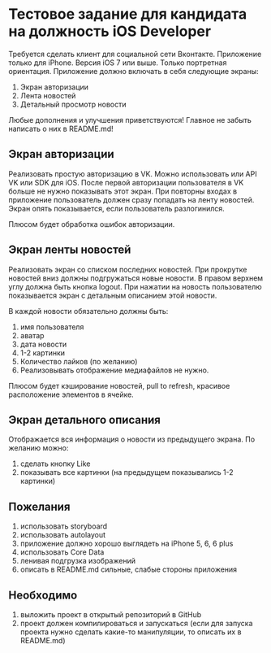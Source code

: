 # Тестовое задание для кандидата на должность iOS Developer

Требуется сделать клиент для социальной сети Вконтакте. Приложение только для iPhone. Версия iOS 7 или выше. Только портретная ориентация. Приложение должно включать в себя следующие экраны:
 1. Экран авторизации
 2. Лента новостей
 3. Детальный просмотр новости

Любые дополнения и улучшения приветствуются! Главное не забыть написать о них в README.md!

## Экран авторизации

Реализовать простую авторизацию в VK. Можно использовать или API VK или SDK для iOS. После первой авторизации пользователя в VK больше не нужно показывать этот экран. При повторны входах в приложение пользователь должен сразу попадать на ленту новостей. Экран опять показывается, если пользователь разлогинился.

Плюсом будет обработка ошибок авторизации. 

## Экран ленты новостей

Реализовать экран со списком последних новостей. При прокрутке новостей вниз должны подгружаться новые новости. В правом верхнем углу должна быть кнопка logout. При нажатии на новость пользователю показывается экран с детальным описанием этой новости.

В каждой новости обязательно должны быть:
 1. имя пользователя
 2. аватар 
 3. дата новости
 4. 1-2 картинки
 5. Количество лайков (по желанию)
 6. Реализовывать отображение медиафайлов не нужно.

Плюсом будет кэширование новостей, pull to refresh, красивое расположение элементов в ячейке.

## Экран детального описания

Отображается вся информация о новости из предыдущего экрана.
По желанию можно:
 1. сделать кнопку Like
 2. показывать все картинки (на предыдущем показывались 1-2 картинки)

## Пожелания

 1. использовать storyboard
 2. использовать autolayout
 3. приложение должно хорошо выглядеть на iPhone 5, 6, 6 plus
 4. использовать Core Data
 5. ленивая подгрузка изображений
 6. описать в README.md сильные, слабые стороны приложения

## Необходимо

 1. выложить проект в открытый репозиторий в GitHub
 2. проект должен компилироваться и запускаться (если для запуска проекта нужно сделать какие-то манипуляции, то описать их в README.md)
